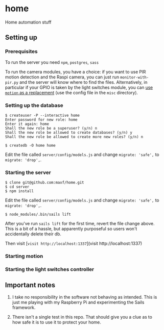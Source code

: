 # home
Home automation stuff

## Setting up

### Prerequisites

To run the server you need `npm`, `postgres`, `sass`

To run the camera modules, you have a choice: if you want to use PIR motion detection and the Raspi camera,
you can just run `monitor-with-pir.py` and the server will know where to find the files. Alternatively, in particular
if your GPIO is taken by the light switches module, you can
[use `motion` as a replacement](http://www.instructables.com/id/Raspberry-Pi-as-low-cost-HD-surveillance-camera/?ALLSTEPS)
(use the config file in the `misc` directory).

### Setting up the database

```
$ createuser -P --interactive home
Enter password for new role: home
Enter it again: home
Shall the new role be a superuser? (y/n) n
Shall the new role be allowed to create databases? (y/n) y
Shall the new role be allowed to create more new roles? (y/n) n

$ createdb -O home home

```
Edit the file called `server/config/models.js` and change `migrate: 'safe',` to `migrate: 'drop',`.

### Starting the server

```
$ clone git@github.com:maxf/home.git
$ cd server
$ npm install
```
Edit the file called `server/config/models.js` and change `migrate: 'safe',` to `migrate: 'drop',`.
```
$ node_modules/.bin/sails lift
```
After you've run `sails lift` for the first time, revert the file change above.
This is a bit of a hassle, but apparently purposeful so users won't accidentally delete their db.

Then visit [`visit http://localhost:1337`](visit http://localhost:1337)

### Starting motion

### Starting the light switches controller

## Important notes

1. I take no responsibility in the software not behaving as intended.
This is just me playing with my Raspberry Pi and experimenting the Sails framework.

2. There isn't a single test in this repo. That should give you a clue as to how safe it is
to use it to protect your home.


